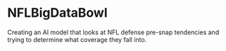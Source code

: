 # NFLBigDataBowl
Creating an AI model that looks at NFL defense pre-snap tendencies and trying to determine what coverage they fall into.
